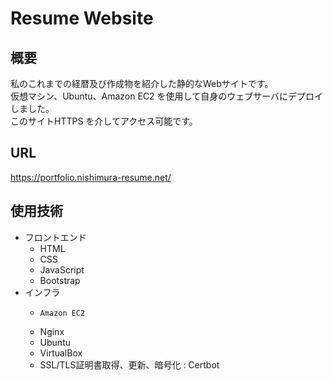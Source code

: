 # Resume Website

## 概要
私のこれまでの経暦及び作成物を紹介した静的なWebサイトです。<br>
仮想マシン、Ubuntu、Amazon EC2 を使用して自身のウェブサーバにデプロイしました。<br>
このサイトHTTPS を介してアクセス可能です。

## URL 
https://portfolio.nishimura-resume.net/

## 使用技術
- フロントエンド
  - HTML
  - CSS
  - JavaScript
  - Bootstrap
- インフラ
  - 	Amazon EC2
  - Nginx
  - Ubuntu
  - VirtualBox
  - SSL/TLS証明書取得、更新、暗号化 : Certbot

